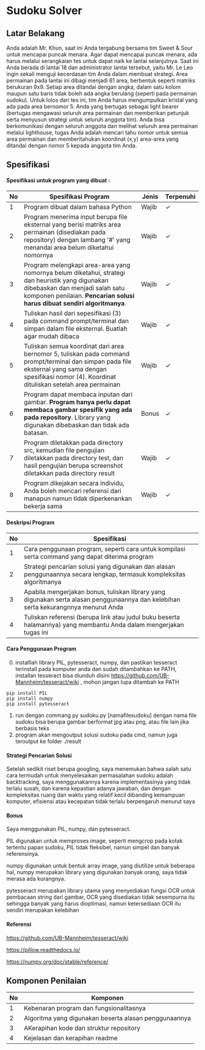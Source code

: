 # Sudoku Solver


## Latar Belakang
Anda adalah Mr. Khun, saat ini Anda tergabung bersama tim Sweet & Sour untuk mencapai puncak menara. Agar dapat mencapai puncak menara, ada harus melalui serangkaian tes untuk dapat naik ke lantai selanjutnya. Saat ini Anda berada di lantai 18 dan administrator lantai tersebut, yaitu Mr. Le Leo ingin sekali menguji kecerdasan tim Anda dalam membuat strategi. Area permainan pada lantai ini dibagi menjadi 81 area, berbentuk seperti matriks berukuran 9x9. Setiap area ditandai dengan angka, dalam satu kolom maupun satu baris tidak boleh ada angka berulang (seperti pada permainan sudoku). Untuk lolos dari tes ini, tim Anda harus mengumpulkan kristal yang ada pada area bernomor 5. Anda yang bertugas sebagai light bearer (bertugas mengawasi seluruh area permainan dan memberikan petunjuk serta menyusun strategi untuk seluruh anggota tim). Anda bisa berkomunikasi dengan seluruh anggota dan melihat seluruh area permainan melalui lighthouse, tugas Anda adalah mencari tahu nomor untuk semua area permainan dan memberitahukan koordinat (x,y) area-area yang ditandai dengan nomor 5 kepada anggota tim Anda.


## Spesifikasi

#### Spesifikasi untuk program yang dibuat :
| No | Spesifikasi Program | Jenis | Terpenuhi |
| ---- | ---- | ---- | ---- |
| 1 | Program dibuat dalam bahasa Python | Wajib | ✓ |
| 2 | Program menerima input berupa file eksternal yang berisi matriks area permainan (disediakan pada repository) dengan lambang '#' yang menandai area belum diketahui nomornya | Wajib | ✓ |
| 3 | Program melengkapi area-area yang nomornya belum diketahui, strategi dan heuristik yang digunakan dibebaskan dan menjadi salah satu komponen penilaian. **Pencarian solusi harus dibuat sendiri algoritmanya**. | Wajib | ✓ |
| 4 | Tuliskan hasil dari sepesifikasi (3) pada command prompt/terminal dan simpan dalam file eksternal. Buatlah agar mudah dibaca | Wajib | ✓ |
| 5 | Tuliskan semua koordinat dari area bernomor 5, tuliskan pada command prompt/terminal dan simpan pada file eksternal yang sama dengan spesifikasi nomor (4). Koordinat dituliskan setelah area permainan | Wajib | ✓ |
| 6 | Program dapat membaca inputan dari gambar. **Program hanya perlu dapat membaca gambar spesifik yang ada pada repository**. Library yang digunakan dibebaskan dan tidak ada batasan. | Bonus | ✓ |
| 7 | Program diletakkan pada directory src, kemudian file pengujian diletakkan pada directory test, dan hasil pengujian berupa screenshot diletakkan pada directory result | Wajib | ✓ |
| 8 | Program dikejakan secara individu, Anda boleh mencari referensi dari manapun namun tidak diperkenankan bekerja sama | Wajib | ✓ |

#### Deskripsi Program
| No | Spesifikasi |
| ---- | ---- |
| 1 | Cara penggunaan program, seperti cara untuk kompilasi serta command yang dapat diterima program |
| 2 | Strategi pencarian solusi yang digunakan dan alasan penggunaannya secara lengkap, termasuk kompleksitas algoritmanya | 
| 3 | Apabila mengerjakan bonus, tuliskan library yang digunakan serta alasan penggunaannya dan kelebihan serta kekurangnnya menurut Anda |
| 4 | Tuliskan referensi (berupa link atau judul buku beserta halamannya) yang membantu Anda dalam mengerjakan tugas ini |

#### Cara Penggunaan Program

0. installlah library PIL, pytesseract, numpy, dan pastikan tesseract terinstall pada komputer anda dan sudah ditambahkan ke PATH, installan tesseract bisa diunduh disini https://github.com/UB-Mannheim/tesseract/wiki , mohon jangan lupa ditambah ke PATH

```
pip install PIL
pip install numpy
pip install pytesseract
```

1. run dengan commang py sudoku.py [namafilesudoku] dengan nama file sudoku bisa berupa gambar berformat jpg atau png, atau file lain jika berbasis teks
2. program akan mengoutput solusi sudoku pada cmd, namun juga teroutput ke folder ./result


#### Strategi Pencarian Solusi

Setelah sedikit riset berupa googling, saya menemukan bahwa salah satu cara termudah untuk menyelesaikan permasalahan sudoku adalah backtracking, saya menggunakannya karena implementasinya yang tidak terlalu susah, dan karena kepastian adanya jawaban, dan dengan kompleksitas ruang dan waktu yang relatif kecil dibanding kemampuan komputer, efisiensi atau kecepatan tidak terlalu berpengaruh menurut saya

#### Bonus

Saya menggunakan PIL, numpy, dan pytesseract. 

PIL digunakan untuk memproses image, seperti mengcrop pada kotak tertentu papan sudoku, PIL tidak fleksibel, namun simpel dan banyak referensinya.

numpy digunakan untuk bentuk array image, yang diutilize untuk beberapa hal, numpy merupakan library yang digunakan banyak orang, saya tidak merasa ada kurangnya.

pytesseract merupakan library utama yang menyediakan fungsi OCR untuk pembacaan string dari gambar, OCR yang disediakan tidak sesempurna itu sehingga banyak yang harus dioptimasi, namun ketersediaan OCR itu sendiri merupakan kelebihan

#### Referensi

https://github.com/UB-Mannheim/tesseract/wiki

https://pillow.readthedocs.io/

https://numpy.org/doc/stable/reference/


## Komponen Penilaian 
| No | Komponen |
| ---- | ---- |
| 1 | Kebenaran program dan fungsionalitasnya |
| 2 | Algoritma yang digunakan beserta alasan penggunaannya | 
| 3 | AKerapihan kode dan struktur repository |
| 4 | Kejelasan dan kerapihan readme |


